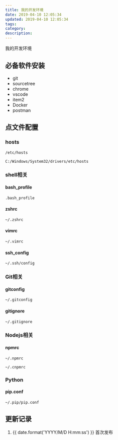 ```yaml
---
title: 我的开发环境
date: 2019-04-10 12:05:34
updated: 2019-04-10 12:05:34
tags:
category:
description:
---
```


我的开发环境

<!-- more -->

## 必备软件安装

- git
- sourcetree
- chrome
- vscode
- item2
- Docker
- postman

## 点文件配置

### hosts

```
/etc/hosts
```
```
C:/⁨Windows⁩/System32⁩/drivers⁩/etc⁩/hosts
```
<script src="https://gist.github.com/ryanlid/5de803fea79cd6dc123a69189e8f236b.js"></script>

### shell相关

#### bash_profile

```
.bash_profile
```
<script src="https://gist.github.com/ryanlid/f0251b3be95b7d0c51c26d13fc52986b.js"></script>

#### zshrc

```
~/.zshrc
```

#### vimrc

```
~/.vimrc
```

<script src="https://gist.github.com/ryanlid/23e332bf1a707f1987db7737f0e69d69.js"></script>

#### ssh_config

```
~/.ssh/config
```
<script src="https://gist.github.com/ryanlid/814de0ac719680d248c0ad37a6915c78.js"></script>

### Git相关

#### gitconfig

```
~/.gitconfig
```
<script src="https://gist.github.com/ryanlid/ac710f222bb345649edc099a29d1a504.js"></script>

#### gitignore

```
~/.gitignore
```
<script src="https://gist.github.com/ryanlid/a60e1724ab6b2eae03be8fffcd52d17b.js"></script>


### Nodejs相关

#### npmrc

```
~/.npmrc
```

```
~/.cnpmrc
```

<script src="https://gist.github.com/ryanlid/6cb14332a3759e247728b7755b5bea5d.js"></script>

### Python
#### pip.conf
```
~/.pip/pip.conf
```
<script src="https://gist.github.com/ryanlid/8e46e2960f66a45b1e8e856f712c87f4.js"></script>

## 更新记录

1. {{ date.format('YYYY/M/D H:mm:ss') }} 首次发布
